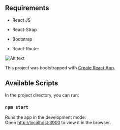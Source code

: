 ## Requirements

- React JS

- React-Strap

- Bootstrap

- React-Router

![Alt text](https://github.com/vibinmarish/To-do_List_App_React-JS/blob/master/Screenshot-home.png)

This project was bootstrapped with [Create React App](https://github.com/facebook/create-react-app).

## Available Scripts

In the project directory, you can run:

### `npm start`

Runs the app in the development mode.<br />
Open [http://localhost:3000](http://localhost:3000) to view it in the browser.
